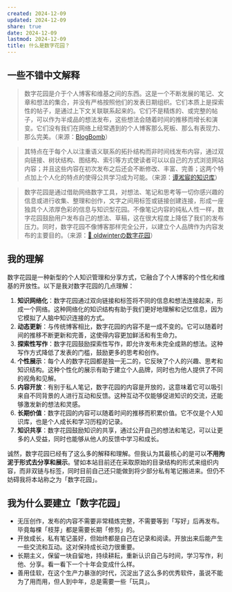 ```yaml
---
created: 2024-12-09
updated: 2024-12-09
share: true
date: 2024-12-09
lastmod: 2024-12-09
title: 什么是数字花园？
---
```


## 一些不错中文解释

> 数字花园是介于个人博客和维基之间的东西。这是一个不断发展的笔记、文章和想法的集合，并没有严格按照他们的发表日期组织。它们本质上是探索性的帖子，是通过上下文关联联系起来的。它们不是精炼的、或完整的帖子，可以作为半成品的想法发布，这些想法会随着时间的推移而增长和演变。它们没有我们在网络上经常遇到的个人博客那么死板、那么有表现力、那么完美。（来源：[BlogBomb](https://blogbomb.com/#%E6%95%B0%E5%AD%97%E8%8A%B1%E5%9B%AD)）

> 其特点在于每个人以注重语义联系的拓扑结构而非时间线发布内容，通过双向链接、树状结构、图结构、索引等方式使读者可以以自己的方式浏览网站内容；并且这些内容在初次发布之后还会不断修改、丰富、完善；这两个特点加上个人化的特点的使得公共学习成为可能。（来源：[谭淞宸的知识库](https://notes.tansongchen.com/%E6%95%B0%E5%AD%97%E8%8A%B1%E5%9B%AD/)）

> 数字花园是通过借助网络数字工具，对想法、笔记和思考等一切你感兴趣的信息或进行收集、整理和创作，文字之间用标签或链接创建连接，形成一座独具个人浓厚色彩的信息与知识型花园。不像笔记内容的纯私人性一样，数字花园鼓励用户发布自己的想法、草稿，这在很大程度上降低了我们的发布压力。同时，数字花园不像博客那样完全公开，以建立个人品牌作为内容发布的主要目的。（来源：[🌱 oldwinterの数字花园](https://notes.oldwinter.top/%E6%95%B0%E5%AD%97%E8%8A%B1%E5%9B%AD)）

## 我的理解

数字花园是一种新型的个人知识管理和分享方式，它融合了个人博客的个性化和维基的开放性。以下是我对数字花园的几点理解：

1. **知识网络化**：数字花园通过双向链接和标签将不同的信息和想法连接起来，形成一个网络。这种网络化的知识结构有助于我们更好地理解和记忆信息，因为它模拟了人脑中知识连接的方式。
2. **动态更新**：与传统博客相比，数字花园的内容不是一成不变的。它可以随着时间的推移不断更新和完善，这使得内容更加鲜活和有生命力。
3. **探索性写作**：数字花园鼓励探索性写作，即允许发布未完全成熟的想法。这种写作方式降低了发表的门槛，鼓励更多的思考和创作。
4. **个性展示**：每个人的数字花园都是独一无二的，它反映了个人的兴趣、思考和知识结构。这种个性化的展示有助于建立个人品牌，同时也为他人提供了不同的视角和见解。
5. **内容开放**：有别于私人笔记，数字花园的内容是开放的，这意味着它可以吸引来自不同背景的人进行互动和反馈。这种互动不仅能够促进知识的交流，还能够激发新的想法和灵感。
6. **长期价值**：数字花园的内容可以随着时间的推移而积累价值。它不仅是个人知识库，也是个人成长和学习历程的记录。
7. **知识共享**：数字花园鼓励知识的共享，通过公开自己的想法和笔记，可以让更多的人受益，同时也能够从他人的反馈中学习和成长。

诚然，数字花园已经有了这么多的解释和理解。但我认为其最核心的是可以**不用拘泥于形式去分享和展示**。譬如本站目前还在采取原始的目录结构的形式来组织内容，而非双链与标签，同时目前自己还只能做到将少部分私有笔记搬进来。但仍不妨碍我将本站称之为「数字花园」。

## 我为什么要建立「数字花园」

- 无压创作，发布的内容不需要非常精炼完整，不需要等到「写好」后再发布。毕竟每棵「枝芽」都是需要长期「修剪」的。
- 开放成长，私有笔记虽好，但始终都是自己在记录和阅读。开放出来后能产生一些交流和互动。这对保持成长动力很重要。
- 长期主义，保留一块自留地，持续耕耘，重新认识自己与时间，学习写作，利他、分享。看一看下一个十年会变成什么样。
- 善用佳软，在这个生产力暴涨的时代，沉淀出了这么多的优秀软件，虽说不能为了用而用，但人到中年，总是需要一些「玩具」。
